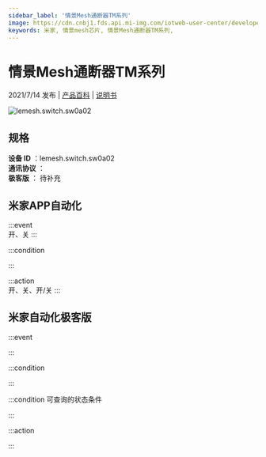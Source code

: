 ```yaml
---
sidebar_label: '情景Mesh通断器TM系列'
image: https://cdn.cnbj1.fds.api.mi-img.com/iotweb-user-center/developer_1679047768520ndXJB9BK.png?GalaxyAccessKeyId=AKVGLQWBOVIRQ3XLEW&Expires=9223372036854775807&Signature=IeHmgtmbBKPZnUKVzveYR9iyNW8=
keywords: 米家, 情景mesh芯片, 情景Mesh通断器TM系列, 
---
```

# 情景Mesh通断器TM系列

2021/7/14 发布 | [产品百科](https://home.mi.com/webapp/content/baike/product/index.html?model=lemesh.switch.sw0a02/) | [说明书](https://home.mi.com/views/introduction.html?model=lemesh.switch.sw0a02&region=cn)

![lemesh.switch.sw0a02](https://cdn.cnbj1.fds.api.mi-img.com/iotweb-user-center/developer_1679047768520ndXJB9BK.png?GalaxyAccessKeyId=AKVGLQWBOVIRQ3XLEW&Expires=9223372036854775807&Signature=IeHmgtmbBKPZnUKVzveYR9iyNW8=)

## 规格  
> 
**设备 ID** ：lemesh.switch.sw0a02  
**通讯协议** ：  
**极客版**  ： 待补充 


## 米家APP自动化  

:::event  
开、关
:::

:::condition  

:::

:::action   
开、关、开/关
:::

## 米家自动化极客版  

:::event  

:::

:::condition  

:::

:::condition 可查询的状态条件  

:::

:::action  

:::

        
